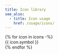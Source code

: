 ```yaml
---
title: Icon library
see_also:
  - title: Icon usage
    href: /usage/icons/
---
```


<div class="flex flex-wrap">
  {% for icon in icons -%}
    <div class="w-1/2 lg:w-1/3 mb-80">
      <div class="mx-28 no-underline text-center text-slate">
        <div class="flex justify-around mb-4">
          <sfgov-icon
            class="p-20 lg:p-60 xl:p-80 border-1 border-solid border-grey-2"
            width="28"
            height="28"
            symbol="{{ icon.symbol }}"
          ></sfgov-icon>
        </div>
        <clipboard-copy
          aria-label="Copy &lsquo;{{ icon.symbol }}&rsquo; to the clipboard"
          value="{{ icon.symbol }}"
          data-copy-feedback="Name copied"
          class="cursor-pointer flex relative group py-4 hover:bg-slate-1"
        >
          <div class="w-full text-slate-4 font-mono pl-20">{{ icon.symbol }}</div>
          <sfgov-icon
            symbol="document"
            class="text-slate-3 invisible group-hover:visible"
            width="20"
            height="16"
          ></sfgov-icon>
        </clipboard-copy>
      </div>
    </div>
  {% endfor %}
</div>
